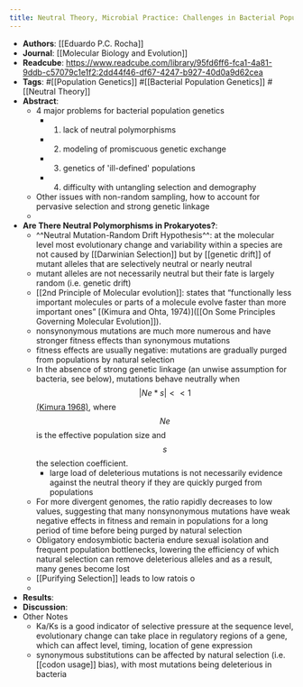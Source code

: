```yaml
---
title: Neutral Theory, Microbial Practice: Challenges in Bacterial Population Genetics
---
```


- **Authors**: [[Eduardo P.C. Rocha]]
- **Journal**: [[Molecular Biology and Evolution]]
- **Readcube**: https://www.readcube.com/library/95fd6ff6-fca1-4a81-9ddb-c57079c1e1f2:2dd44f46-df67-4247-b927-40d0a9d62cea
- **Tags**: #[[Population Genetics]] #[[Bacterial Population Genetics]] #[[Neutral Theory]]
- **Abstract**:
	- 4 major problems for bacterial population genetics
		- 1. lack of neutral polymorphisms
		- 2. modeling of promiscuous genetic exchange
		- 3. genetics of 'ill-defined' populations
		- 4. difficulty with untangling selection and demography
	- Other issues with non-random sampling, how to account for pervasive selection and strong genetic linkage
	-
- **Are There Neutral Polymorphisms in Prokaryotes?**:
	- ^^Neutral Mutation-Random Drift Hypothesis^^: at the molecular level most evolutionary change and variability within a species are not caused by [[Darwinian Selection]] but by [[genetic drift]] of mutant alleles that are selectively neutral or nearly neutral
	- mutant alleles are not necessarily neutral but their fate is largely random (i.e. genetic drift)
	- [[2nd Principle of Molecular evolution]]: states that “functionally less important molecules or parts of a molecule evolve faster than more important ones” [(Kimura and Ohta, 1974)]([[On Some Principles Governing Molecular Evolution]]).
	- nonsynonymous mutations are much more numerous and have stronger fitness effects than synonymous mutations
	- fitness effects are usually negative: mutations are gradually purged from populations by natural selection
	- In the absence of strong genetic linkage (an unwise assumption for bacteria, see below), mutations behave neutrally when $$|Ne*s| << 1$$ [(Kimura 1968)](https://www.nature.com/articles/217624a0), where $$Ne$$ is the effective population size and $$s$$ the selection coefficient.
		- large load of deleterious mutations is not necessarily evidence against 
		  the neutral theory if they are quickly purged from populations
	- For more divergent genomes, the ratio rapidly decreases to low values, suggesting that many nonsynonymous mutations have weak negative effects in fitness and remain in populations for a long period of time before being purged by natural selection
	- Obligatory endosymbiotic bacteria endure sexual isolation and frequent population bottlenecks, lowering the efficiency of which natural selection can remove deleterious alleles and as a result, many genes become lost
	- [[Purifying Selection]] leads to low ratois o
	-
- **Results**:
- **Discussion**:
- Other Notes
	- Ka/Ks is a good indicator of selective pressure at the sequence level, evolutionary change can take place in regulatory regions of a gene, which can affect level, timing, location of gene expression
	- synonymous substitutions can be affected by natural selection (i.e. [[codon usage]] bias), with most mutations being deleterious in bacteria